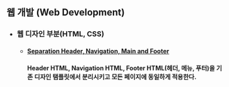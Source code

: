 ## 웹 개발 (Web Development)
<ul>
<li><h3>웹 디자인 부분(HTML, CSS)</h3>
<ul>
<li><h4><a href="https://github.com/jysaa5/Violet_Study_JavaScript/blob/master/Web/includeHTML.js">Separation Header, Navigation, Main and Footer</a></h4></li>
<h4>Header HTML, Navigation HTML, Footer HTML(헤더, 메뉴, 푸터)을 기존 디자인 탬플릿에서 분리시키고 모든 페이지에 동일하게 적용한다.</h4>
</ul>
</li>

</ul>
